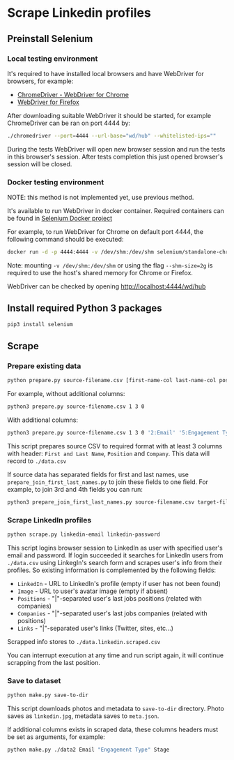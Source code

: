 # Scrape Linkedin profiles

## Preinstall Selenium

### Local testing environment

It's required to have installed local browsers and have WebDriver for browsers, for example:
* [ChromeDriver - WebDriver for Chrome](https://sites.google.com/a/chromium.org/chromedriver/)
* [WebDriver for Firefox](https://github.com/mozilla/geckodriver/releases)

After downloading suitable WebDriver it should be started, for example ChromeDriver can be ran on port 4444 by:
```bash
./chromedriver --port=4444 --url-base="wd/hub" --whitelisted-ips=""
```

During the tests WebDriver will open new browser session and run the tests in this browser's session.
After tests completion this just opened browser's session will be closed.

### Docker testing environment

NOTE: this method is not implemented yet, use previous method. 

It's available to run WebDriver in docker container.
Required containers can be found in [Selenium Docker project](https://github.com/SeleniumHQ/docker-selenium)

For example, to run WebDriver for Chrome on default port 4444, the following command should be executed:
```bash
docker run -d -p 4444:4444 -v /dev/shm:/dev/shm selenium/standalone-chrome
```
Note: mounting `-v /dev/shm:/dev/shm` or using the flag `--shm-size=2g` is required to use the host's shared memory
for Chrome or Firefox.

WebDriver can be checked by opening [http://localhost:4444/wd/hub](http://localhost:4444/wd/hub)

## Install required Python 3 packages 

```bash
pip3 install selenium  
```

## Scrape

### Prepare existing data
```bash
python prepare.py source-filename.csv [first-name-col last-name-col position-col company-col additional-cols...]
```
For example, without additional columns:
```bash
python3 prepare.py source-filename.csv 1 3 0
```
With additional columns:
```bash
python3 prepare.py source-filename.csv 1 3 0 '2:Email' '5:Engagement Type' '6:Stage'
```
This script prepares source CSV to required format with at least 3 columns with header:
`First and Last Name`, `Position` and `Company`. This data will record to `./data.csv`

If source data has separated fields for first and last names, use `prepare_join_first_last_names.py` to join these fields to one field.
For example, to join 3rd and 4th fields you can run:
```bash
python3 prepare_join_first_last_names.py source-filename.csv target-filename.csv 2 3
```

### Scrape LinkedIn profiles
```bash
python scrape.py linkedin-email linkedin-password
```
This script logins browser session to LinkedIn as user with specified user's email and password.
If login succeeded it searches for LinkedIn users from `./data.csv` using LinkegIn's search form
and scrapes user's info from their profiles. So existing information is complemented by the following fields:
* `LinkedIn` - URL to LinkedIn's profile (empty if user has not been found)
* `Image` - URL to user's avatar image (empty if absent)
* `Positions` - "|"-separated user's last jobs positions (related with companies)
* `Companies` - "|"-separated user's last jobs companies (related with positions)
* `Links` - "|"-separated user's links (Twitter, sites, etc...)

Scrapped info stores to `./data.linkedin.scraped.csv`

You can interrupt execution at any time and run script again, it will continue scrapping from the last position.

### Save to dataset
```bash
python make.py save-to-dir
```
This script downloads photos and metadata to `save-to-dir` directory.
Photo saves as `linkedin.jpg`, metadata saves to `meta.json`.

If additional columns exists in scraped data, these columns headers must be set as arguments, for example:
```bash
python make.py ./data2 Email "Engagement Type" Stage
```
